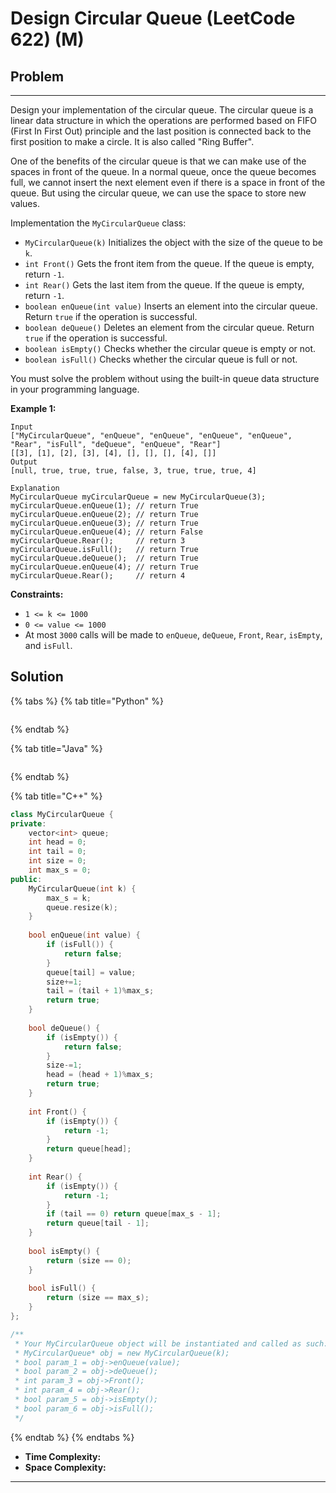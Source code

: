 # Design Circular Queue (LeetCode 622) (M)

## Problem

****

Design your implementation of the circular queue. The circular queue is a linear data structure in which the operations are performed based on FIFO (First In First Out) principle and the last position is connected back to the first position to make a circle. It is also called "Ring Buffer".

One of the benefits of the circular queue is that we can make use of the spaces in front of the queue. In a normal queue, once the queue becomes full, we cannot insert the next element even if there is a space in front of the queue. But using the circular queue, we can use the space to store new values.

Implementation the `MyCircularQueue` class:

* `MyCircularQueue(k)` Initializes the object with the size of the queue to be `k`.
* `int Front()` Gets the front item from the queue. If the queue is empty, return `-1`.
* `int Rear()` Gets the last item from the queue. If the queue is empty, return `-1`.
* `boolean enQueue(int value)` Inserts an element into the circular queue. Return `true` if the operation is successful.
* `boolean deQueue()` Deletes an element from the circular queue. Return `true` if the operation is successful.
* `boolean isEmpty()` Checks whether the circular queue is empty or not.
* `boolean isFull()` Checks whether the circular queue is full or not.

You must solve the problem without using the built-in queue data structure in your programming language.&#x20;

&#x20;

**Example 1:**

```
Input
["MyCircularQueue", "enQueue", "enQueue", "enQueue", "enQueue", "Rear", "isFull", "deQueue", "enQueue", "Rear"]
[[3], [1], [2], [3], [4], [], [], [], [4], []]
Output
[null, true, true, true, false, 3, true, true, true, 4]

Explanation
MyCircularQueue myCircularQueue = new MyCircularQueue(3);
myCircularQueue.enQueue(1); // return True
myCircularQueue.enQueue(2); // return True
myCircularQueue.enQueue(3); // return True
myCircularQueue.enQueue(4); // return False
myCircularQueue.Rear();     // return 3
myCircularQueue.isFull();   // return True
myCircularQueue.deQueue();  // return True
myCircularQueue.enQueue(4); // return True
myCircularQueue.Rear();     // return 4
```

&#x20;

**Constraints:**

* `1 <= k <= 1000`
* `0 <= value <= 1000`
* At most `3000` calls will be made to `enQueue`, `deQueue`, `Front`, `Rear`, `isEmpty`, and `isFull`.



## Solution&#x20;

{% tabs %}
{% tab title="Python" %}
```python
```
{% endtab %}

{% tab title="Java" %}
```java
```
{% endtab %}

{% tab title="C++" %}
```cpp
class MyCircularQueue {
private: 
    vector<int> queue;
    int head = 0;
    int tail = 0;
    int size = 0;
    int max_s = 0;
public:
    MyCircularQueue(int k) {
        max_s = k;
        queue.resize(k);
    }
    
    bool enQueue(int value) {
        if (isFull()) {
            return false;
        }
        queue[tail] = value;
        size+=1;
        tail = (tail + 1)%max_s;
        return true;
    }
    
    bool deQueue() {
        if (isEmpty()) {
            return false;
        }
        size-=1;
        head = (head + 1)%max_s;
        return true;
    }
    
    int Front() {
        if (isEmpty()) {
            return -1;
        }
        return queue[head];
    }
    
    int Rear() {
        if (isEmpty()) {
            return -1;
        }
        if (tail == 0) return queue[max_s - 1];
        return queue[tail - 1];
    }
    
    bool isEmpty() {
        return (size == 0);
    }
    
    bool isFull() {
        return (size == max_s);
    }
};

/**
 * Your MyCircularQueue object will be instantiated and called as such:
 * MyCircularQueue* obj = new MyCircularQueue(k);
 * bool param_1 = obj->enQueue(value);
 * bool param_2 = obj->deQueue();
 * int param_3 = obj->Front();
 * int param_4 = obj->Rear();
 * bool param_5 = obj->isEmpty();
 * bool param_6 = obj->isFull();
 */

```
{% endtab %}
{% endtabs %}

* **Time Complexity:**
* **Space Complexity:**

****

